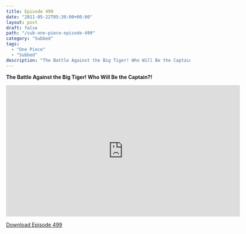 ```yaml
---
title: Episode 499
date: "2011-05-22T05:30:00+00:00"
layout: post
draft: false
path: "/sub-one-piece-episode-499"
category: "Subbed"
tags:
  - "One Piece"
  - "Subbed"
description: "The Battle Against the Big Tiger! Who Will Be the Captain?!"
---
```


**The Battle Against the Big Tiger! Who Will Be the Captain?!**

<iframe width="640" height="360" src="https://www.rapidvideo.com/e/G6FRPF0IAY" frameborder="0" marginwidth=0 marginheight=0 scrolling=no allowfullscreen></iframe>

<a href="http://ouo.io/qs/eCodkFEQ?s=https://rapidvid.to/d/https://www.rapidvideo.com/e/G6FRPF0IAY">Download Episode 499</a>
